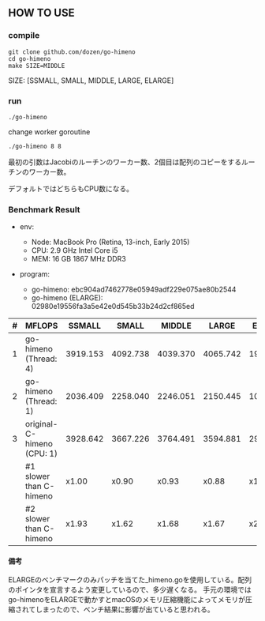 ## HOW TO USE

### compile

```
git clone github.com/dozen/go-himeno
cd go-himeno
make SIZE=MIDDLE
```

SIZE: [SSMALL, SMALL, MIDDLE, LARGE, ELARGE]


### run

```
./go-himeno 
```

change worker goroutine

```
./go-himeno 8 8
```

最初の引数はJacobiのルーチンのワーカー数、2個目は配列のコピーをするルーチンのワーカー数。

デフォルトではどちらもCPU数になる。


### Benchmark Result

* env:
    * Node: MacBook Pro (Retina, 13-inch, Early 2015)
    * CPU: 2.9 GHz Intel Core i5
    * MEM: 16 GB 1867 MHz DDR3

* program:
    * go-himeno: ebc904ad7462778e05949adf229e075ae80b2544
    * go-himeno (ELARGE): 02980e19556fa3a5e42e0d545b33b24d2cf865ed

| # | MFLOPS                     | SSMALL   | SMALL    | MIDDLE   | LARGE    | ELARGE   |
| - | -------------------------- | -------- | -------- | -------- | -------- | -------- |
| 1 | go-himeno (Thread: 4)      | 3919.153 | 4092.738 | 4039.370 | 4065.742 | 1951.904 |
| 2 | go-himeno (Thread: 1)      | 2036.409 | 2258.040 | 2246.051 | 2150.445 | 1053.351 |
| 3 | original-C-himeno (CPU: 1) | 3928.642 | 3667.226 | 3764.491 | 3594.881 | 2905.840 |
|   | #1 slower than C-himeno    | x1.00    | x0.90    | x0.93    | x0.88    | x1.49    |
|   | #2 slower than C-himeno    | x1.93    | x1.62    | x1.68    | x1.67    | x2.76    |

#### 備考
ELARGEのベンチマークのみパッチを当てた_himeno.goを使用している。配列のポインタを宣言するよう変更しているので、多少遅くなる。
手元の環境ではgo-himenoをELARGEで動かすとmacOSのメモリ圧縮機能によってメモリが圧縮されてしまったので、ベンチ結果に影響が出ていると思われる。
